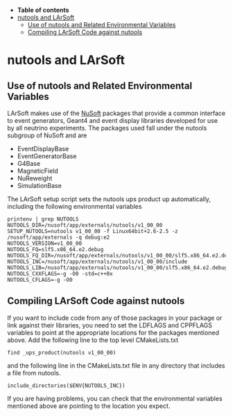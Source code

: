 -   **Table of contents**
-   [nutools and LArSoft](#nutools-and-LArSoft)
    -   [Use of nutools and Related Environmental Variables](#Use-of-nutools-and-Related-Environmental-Variables)
    -   [Compiling LArSoft Code against nutools](#Compiling-LArSoft-Code-against-nutools)

nutools and LArSoft
============================================

Use of nutools and Related Environmental Variables
----------------------------------------------------------------------------------------------------------

LArSoft makes use of the [NuSoft](https://cdcvs.fnal.gov/redmine/projects/nusoftart/wiki) packages that provide a common interface to event generators, Geant4 and event display libraries developed for use by all neutrino experiments. The packages used fall under the nutools subgroup of NuSoft and are

-   EventDisplayBase
-   EventGeneratorBase
-   G4Base
-   MagneticField
-   NuReweight
-   SimulationBase

The LArSoft setup script sets the nutools ups product up automatically, including the following environmental variables

    printenv | grep NUTOOLS
    NUTOOLS_DIR=/nusoft/app/externals/nutools/v1_00_00
    SETUP_NUTOOLS=nutools v1_00_00 -f Linux64bit+2.6-2.5 -z /nusoft/app/externals -q debug:e2
    NUTOOLS_VERSION=v1_00_00
    NUTOOLS_FQ=slf5.x86_64.e2.debug
    NUTOOLS_FQ_DIR=/nusoft/app/externals/nutools/v1_00_00/slf5.x86_64.e2.debug
    NUTOOLS_INC=/nusoft/app/externals/nutools/v1_00_00/include
    NUTOOLS_LIB=/nusoft/app/externals/nutools/v1_00_00/slf5.x86_64.e2.debug/lib
    NUTOOLS_CXXFLAGS=-g -O0 -std=c++0x
    NUTOOLS_CFLAGS=-g -O0

Compiling LArSoft Code against nutools
----------------------------------------------------------------------------------

If you want to include code from any of those packages in your package or link against their libraries, you need to set the LDFLAGS and CPPFLAGS variables to point at the appropriate locations for the packages mentioned above.
Add the following line to the top level CMakeLists.txt

    find _ups_product(nutools v1_00_00)

and the following line in the CMakeLists.txt file in any directory that includes a file from nutools.

    include_directories($ENV{NUTOOLS_INC})

 If you are having problems, you can check that the environmental variables mentioned above are pointing to the location you expect.

